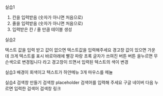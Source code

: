 실습1
1. 칸을 입력받음 (숫자가 아니면 처음으로)
2. 줄을 입력받음 (숫자가 아니면 처음으로)
3. 입력받은 칸 / 줄 만큼 테이블 생성

실습2

텍스트 값을 입력 받고
값이 없으면 텍스트값을 입력해주세요 경고창
값이 있으면 가운데 크게 텍스트를 표시
바로아래에 빨강 파랑 초록 글자가 쓰여진 버튼
버튼 을누르면 무슨색으로 변경됩니다 라고 경고창이 뜨면서
입력된 텍스트의 색이 변경

실습3
배경이 회색이고 텍스트가 하얀메뉴 3개
마우스를 메뉼

실습4
검색창 만들기
검색창 placeholder 검색어를 입력해 주세요
구글 네이버 다음 누르면 입력한 검색어 검색창 링크